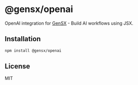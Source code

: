 # @gensx/openai

OpenAI integration for [GenSX](https://github.com/cortexclick/gensx) - Build AI workflows using JSX.

## Installation

```bash
npm install @gensx/openai
```

## License

MIT

